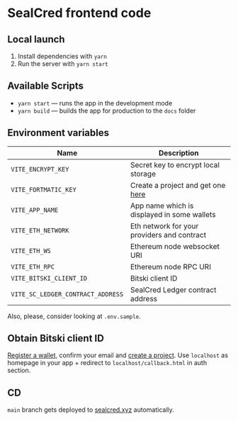 # SealCred frontend code

## Local launch

1. Install dependencies with `yarn`
2. Run the server with `yarn start`

## Available Scripts

- `yarn start` — runs the app in the development mode
- `yarn build` — builds the app for production to the `docs` folder

## Environment variables

| Name                              | Description                                                           |
| --------------------------------- | --------------------------------------------------------------------- |
| `VITE_ENCRYPT_KEY`                | Secret key to encrypt local storage                                   |
| `VITE_FORTMATIC_KEY`              | Create a project and get one [here](https://dashboard.fortmatic.com/) |
| `VITE_APP_NAME`                   | App name which is displayed in some wallets                           |
| `VITE_ETH_NETWORK`                | Eth network for your providers and contract                           |
| `VITE_ETH_WS`                     | Ethereum node websocket URI                                           |
| `VITE_ETH_RPC`                    | Ethereum node RPC URI                                                 |
| `VITE_BITSKI_CLIENT_ID`           | Bitski client ID                                                      |
| `VITE_SC_LEDGER_CONTRACT_ADDRESS` | SealCred Ledger contract address                                      |

Also, please, consider looking at `.env.sample`.

## Obtain Bitski client ID

[Register a wallet](https://wallet.bitski.com/), confirm your email and [create a project](https://developer.bitski.com/). Use `localhost` as homepage in your app + redirect to `localhost/callback.html` in auth section.

## CD

`main` branch gets deployed to [sealcred.xyz](https://sealcred.xyz) automatically.
